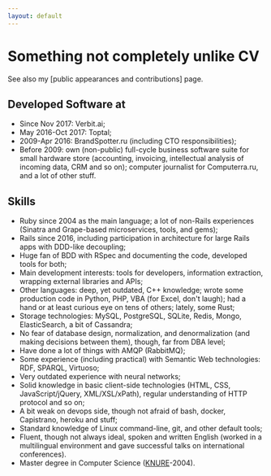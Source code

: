 ```yaml
---
layout: default
---
```


# Something not completely unlike CV

See also my [public appearances and contributions] page.

## Developed Software at

* Since Nov 2017: Verbit.ai;
* May 2016-Oct 2017: Toptal;
* 2009-Apr 2016: BrandSpotter.ru (including CTO responsibilities);
* Before 2009: own (non-public) full-cycle business software suite for small hardware store (accounting, invoicing, intellectual analysis of incoming data, CRM and so on); computer journalist for Computerra.ru, and a lot of other stuff.

## Skills

* Ruby since 2004 as the main language; a lot of non-Rails experiences (Sinatra and Grape-based microservices, tools, and gems);
* Rails since 2016, including participation in architecture for large Rails apps with DDD-like decoupling;
* Huge fan of BDD with RSpec and documenting the code, developed tools for both;
* Main development interests: tools for developers, information extraction, wrapping external libraries and APIs;
* Other languages: deep, yet outdated, C++ knowledge; wrote some production code in Python, PHP, VBA (for Excel, don't laugh); had a hand or at least curious eye on tens of others; lately, some Rust;
* Storage technologies: MySQL, PostgreSQL, SQLite, Redis, Mongo, ElasticSearch, a bit of Cassandra;
* No fear of database design, normalization, and denormalization (and making decisions between them), though, far from DBA level;
* Have done a lot of things with AMQP (RabbitMQ);
* Some experience (including practical) with Semantic Web technologies: RDF, SPARQL, Virtuoso;
* Very outdated experience with neural networks;
* Solid knowledge in basic client-side technologies (HTML, CSS, JavaScript/jQuery, XML/XSL/xPath), regular understanding of HTTP protocol and so on;
* A bit weak on devops side, though not afraid of bash, docker, Capistrano, heroku and stuff;
* Standard knowledge of Linux command-line, git, and other default tools;
* Fluent, though not always ideal, spoken and written English (worked in a multilingual environment and gave successful talks on international conferences).
* Master degree in Computer Science ([KNURE](http://nure.ua/en/)-2004).

